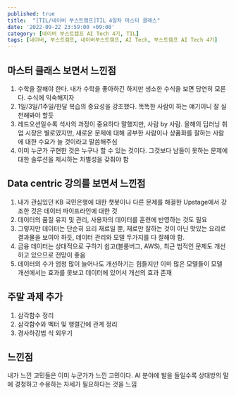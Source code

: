 ```yaml
---
published: true
title:  "[TIL/네이버 부스트캠프]TIL 4일차 마스터 클래스"
date: '2022-09-22 23:59:00 +09:00'
category: [네이버 부스트캠프 AI Tech 4기, TIL]
tags: [네이버, 부스트캠프, 네이버부스트캠프, AI Tech, 부스트캠프 AI Tech 4기]
---
```

## 마스터 클래스 보면서 느낀점
 1. 수학을 잘해야 한다. 내가 수학을 좋아하긴 하지만 생소한 수식을 보면 당연히 모른다. 수식에 익숙해지자
 2. 1일/3일/1주일/한달 복습의 중요성을 강조했다. 똑똑한 사람이 하는 얘기이니 잘 실천해봐야 할듯
 3. 레드오션일수록 석사의 과정이 중요하다 말했지만, 사람 by 사람. 올해의 딥러닝 취업 시장은 별로였지만, 새로운 문제에 대해 공부한 사람이나 상품화를 잘하는 사람에 대한 수요가 늘 것이라고 말씀해주심
 4. 이미 누군가 구현한 것은 누구나 할 수 있는 것이다. 그것보다 남들이 못하는 문제에 대한 솔루션을 제시하는 차별성을 갖춰야 함

## Data centric 강의를 보면서 느낀점
  1. 내가 관심있던 KB 국민은행에 대한 챗봇이나 다른 문제를 해결한 Upstage에서 강조한 것은 데이터 파이프라인에 대한 것
  2. 데이터의 품질 유지 및 관리, 사용자의 데이터를 훈련에 반영하는 것도 필요
  3. 그렇지만 데이터는 단순히 요리 재료일 뿐, 재료만 잘하는 것이 아닌 맛있는 요리로 결과물을 보여야 하듯, 데이터 관리와 모델 두가지를 다 잘해야 함.
  4. 금융 데이터는 상대적으로 구하기 쉽고(블룸버그, AWS), 최근 법적인 문제도 개선하고 있으므로 전망이 좋음
  5. 데이터의 수가 엄청 많이 늘어나도 개선하기는 힘들지만 이미 많은 모델들이 모델 개선에서는 효과를 못보고 데이터에 있어서 개선의 효과 존재

## 주말 과제 추가
1. 삼각함수 정리
2. 삼각함수와 벡터 및 행렬간에 관계 정리
3. 경사하강법 식 외우기

## 느낀점
내가 느낀 고민들은 이미 누군가가 느낀 고민이다. AI 분야에 발을 들일수록 상대방의 말에 경청하고 수용하는 자세가 필요하다는 것을 느낌